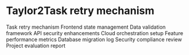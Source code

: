# Taylor2Task retry mechanism
Task retry mechanism
Frontend state management
Data validation framework
API security enhancements
Cloud orchestration setup
Feature performance metrics
Database migration log
Security compliance review
Project evaluation report
